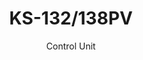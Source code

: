 ---
templateKey: product-item
description: ''
image: /img/ks-132_138pv.jpg
parameters:
- description: [Control Unit, PC control unit, 'A Windows-based industrial touch-screen
      computer(touch screen) ensures reliable opertaion of the CNC system, via KDT
      software']
  image: /img/ks-132_138pv_param_1.jpg
  title: Control Unit
- description: [Barcode system, There is a barcode system and thermal printer as an
      optional., It can print the data to the label accordint to the data come from
      KDT Optimazing provivded b'ye KDT.]
  image: /img/ks-132_138pv_param_2.jpg
  title: Barcode system
- description: []
  image: /img/ks-132_138pv_param_3.jpg
  title: ''
- description: [Saw Unit, 'Dust Suction cover with support swing arm. Can meet the
      max cutting height of 100 mm or 45 degrees, flexible adjustment, convenient
      and safe.']
  image: /img/ks-132_138pv_param_4.jpg
  title: Saw Unit
- description: [Rip Fence, Rip fence movement is done by HMI control unit using the
      servo motor and endless screw.]
  image: /img/ks-132_138pv_param_5.jpg
  title: Rip Fence
subtitle: Control Unit
title: KS-132/138PV
---
